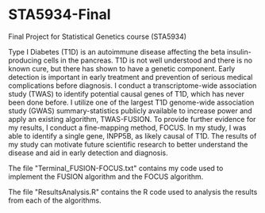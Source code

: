 # STA5934-Final
Final Project for Statistical Genetics course (STA5934)

Type I Diabetes (T1D) is an autoimmune disease affecting the beta insulin-producing cells in the pancreas. T1D is not well understood and there is no known cure, but there has shown to have a genetic component. Early detection is important in early treatment and prevention of serious medical complications before diagnosis. I conduct a transcriptome-wide association study (TWAS) to identify potential causal genes of T1D, which has never been done before. I utilize one of the largest T1D genome-wide association study (GWAS) summary-statistics publicly available to increase power and apply an existing algorithm, TWAS-FUSION. To provide further evidence for my results, I conduct a fine-mapping method, FOCUS. In my study, I was able to identify a single gene, INPP5B, as likely causal of T1D. The results of my study can motivate future scientific research to better understand the disease and aid in early detection and diagnosis.

The file "Terminal_FUSION-FOCUS.txt" contains my code used to implement the FUSION algorithm and the FOCUS algorithm.

The file "ResultsAnalysis.R" contains the R code used to analysis the results from each of the algorithms.
